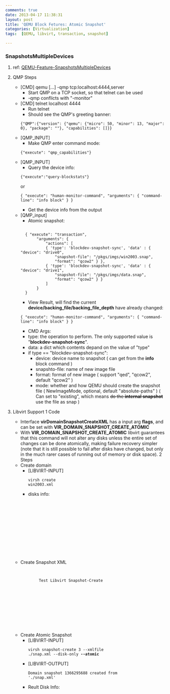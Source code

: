 ```yaml
---
comments: true
date: 2013-04-17 11:38:31
layout: post
title: 'QEMU Block Fetures: Atomic Snapshot'
categories: [Virtualization]
tags:  [QEMU, libvirt, transaction, snapshot]

---
```


### SnapshotsMultipleDevices

1. ref: [QEMU-Feature-SnapshotsMultipleDevices](http://wiki.qemu.org/Features/SnapshotsMultipleDevices#Atomic_Snapshots_of_Multiple_Devices)

2. QMP Steps
	* [CMD] qemu [...] -qmp tcp:localhost:4444,server
	    * Start QMP on a TCP socket, so that telnet can be used
	    * -qmp conflicts with "-monitor"
	* [CMD] telnet localhost 4444
	    * Run telnet
	    * Should see the QMP's greeting banner:
		<pre><code>{"QMP":{"version": {"qemu": {"micro": 50, "minor": 13, "major": 0}, "package": ""}, "capabilities": []}} </code></pre>
	* [QMP_INPUT] 
	    * Make QMP enter command mode:
		<pre><code>{"execute": "qmp_capabilities"}</code></pre>
	* [QMP_INPUT]
	    * Query the device info:
		<pre><code>{"execute":"query-blockstats"} </code></pre>
		or
		<pre><code>{ "execute": "human-monitor-command", "arguments": { "command-line": "info block" } } </code></pre>
	    * Get the device info from the output
	* [QMP_input]
	    * Atomic snapshot:
		<pre><code>
		{ "execute": "transaction",
		     "arguments": { 
			     "actions": [
				 { 'type': 'blockdev-snapshot-sync', 'data' : { "device": "drive0",
					 "snapshot-file": "/pkgs/imgs/win2003.snap",
					 "format": "qcow2" } },
				 { 'type': 'blockdev-snapshot-sync', 'data' : { "device": "drive1",
					 "snapshot-file": "/pkgs/imgs/data.snap",
					 "format": "qcow2" } } 
			     ] 
		     } 
		}</code></pre>
	    * View Result, will find the current **device/backing_file/backing_file_depth** have already changed:
		<pre><code>{ "execute": "human-monitor-command", "arguments": { "command-line": "info block" } } </code></pre>
	    * CMD Args:
		* type: the operation to perform. The only supported value is "**blockdev-snapshot-sync**".
		* data: a dict which contents depand on the value of "type"
		* if type == "blockdev-snapshot-sync":
		    * device: device name to snapshot ( can get from the **info** block command )
		    * snapshto-file: name of new image file
		    * format: format of new image ( support "qed", "qcow2", default "qcow2" )
		    * mode: whether and how QEMU should create the snapshot file ( NewImageMode, optional, default "absolute-paths" ) ( Can set to "existing", which means ~~do the **internal snapshot**~~ use the file as snap )

3. Libvirt Support
    1 Code
	* Interface **virDomainSnapshotCreateXML** has a input arg **flags**, and can be set with **VIR_DOMAIN_SNAPSHOT_CREATE_ATOMIC** 
	* With **VIR_DOMAIN_SNAPSHOT_CREATE_ATOMIC** libvirt guarantees that this command will not alter any disks unless the entire set of changes can be done atomically, making failure recovery simpler (note that it is still possible to fail after disks have changed, but only in the much rarer cases of running out of memory or disk space).
    2 Steps
	* Create domain
	    * [LIBVIRT-INPUT] <pre><code>virsh create win2003.xml</code></pre>
	    * disks info:
		<pre><code>
		    	<disk type='file' device='disk'>
				<driver name='qemu' type='raw' cache='none'/>
				<source file='/pkgs/imgs/win2003.img'/>
				<target dev='vda' bus='virtio'/>
		    	</disk>
		     	<disk type='file' device='disk'>
				<driver name='qemu' type='qcow2' cache='none'/>
				<source file='/pkgs/imgs/data.qcow2'/>
				<target dev='vdb' bus='virtio'/>
		    	</disk>
		</code></pre>
	* Create Snapshot XML
		<pre><code>
			<domainsnapshot>
			  <description>Test Libvirt Snapshot-Create</description>
			  <disks>
			    <disk name='/pkgs/imgs/win2003.img'>
			      <source file='/pkgs/imgs/w.snap'/>
			    </disk>
			    <disk name='/pkgs/imgs/data.qcow2'>
			      <source file='/pkgs/imgs/d.snap'/>
			    </disk>
			  </disks>
			</domainsnapshot> 
		</code></pre>
	* Create Atomic Snapshot
	    * [LIBVIRT-INPUT] <pre><code>virsh snapshot-create 3 --xmlfile ./snap.xml  --disk-only **--atomic**</code></pre>
	    * [LIBVIRT-OUTPUT] <pre><code>Domain snapshot 1366295688 created from './snap.xml'</code></pre>
	    * Reult Disk Info:
		<pre><code>
			    <disk type='file' device='disk'>
			      <driver name='qemu' type='qcow2' cache='none'/>
			      <source file='/pkgs/imgs/w.snap'/>
			      <target dev='vda' bus='virtio'/>
			      <alias name='virtio-disk0'/>
			      <address type='pci' domain='0x0000' bus='0x00' slot='0x04' function='0x0'/>
			    </disk>
			    <disk type='file' device='disk'>
			      <driver name='qemu' type='qcow2' cache='none'/>
			      <source file='/pkgs/imgs/d.snap'/>
			      <target dev='vdb' bus='virtio'/>
			      <alias name='virtio-disk1'/>
			      <address type='pci' domain='0x0000' bus='0x00' slot='0x05' function='0x0'/>
			    </disk>
		</code></pre>
	
